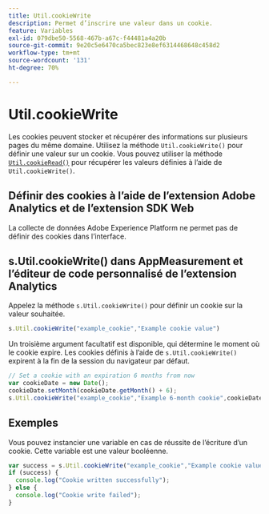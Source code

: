 ```yaml
---
title: Util.cookieWrite
description: Permet d’inscrire une valeur dans un cookie.
feature: Variables
exl-id: 079dbe50-5568-467b-a67c-f44481a4a20b
source-git-commit: 9e20c5e6470ca5bec823e8ef6314468648c458d2
workflow-type: tm+mt
source-wordcount: '131'
ht-degree: 70%

---
```


# Util.cookieWrite

Les cookies peuvent stocker et récupérer des informations sur plusieurs pages du même domaine. Utilisez la méthode `Util.cookieWrite()` pour définir une valeur sur un cookie. Vous pouvez utiliser la méthode [`Util.cookieRead()`](util-cookieread.md) pour récupérer les valeurs définies à l’aide de `Util.cookieWrite()`.

## Définir des cookies à l’aide de l’extension Adobe Analytics et de l’extension SDK Web

La collecte de données Adobe Experience Platform ne permet pas de définir des cookies dans l’interface.

## s.Util.cookieWrite() dans AppMeasurement et l’éditeur de code personnalisé de l’extension Analytics

Appelez la méthode `s.Util.cookieWrite()` pour définir un cookie sur la valeur souhaitée.

```js
s.Util.cookieWrite("example_cookie","Example cookie value")
```

Un troisième argument facultatif est disponible, qui détermine le moment où le cookie expire. Les cookies définis à l’aide de `s.Util.cookieWrite()` expirent à la fin de la session du navigateur par défaut.

```js
// Set a cookie with an expiration 6 months from now
var cookieDate = new Date();
cookieDate.setMonth(cookieDate.getMonth() + 6);
s.Util.cookieWrite("example_cookie","Example 6-month cookie",cookieDate);
```

## Exemples

Vous pouvez instancier une variable en cas de réussite de l’écriture d’un cookie. Cette variable est une valeur booléenne.

```js
var success = s.Util.cookieWrite("example_cookie","Example cookie value");
if (success) {
  console.log("Cookie written successfully");
} else {
  console.log("Cookie write failed");
}
```
